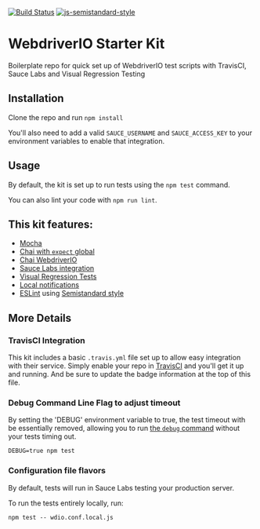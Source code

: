 [![Build Status](https://travis-ci.org/klamping/wdio-starter-kit.svg?branch=master)](https://travis-ci.org/klamping/wdio-starter-kit)
[![js-semistandard-style](https://img.shields.io/badge/code%20style-semistandard-brightgreen.svg?style=flat-square)](https://github.com/Flet/semistandard)

# WebdriverIO Starter Kit

Boilerplate repo for quick set up of WebdriverIO test scripts with TravisCI, Sauce Labs and Visual Regression Testing

## Installation

Clone the repo and run `npm install`

You'll also need to add a valid `SAUCE_USERNAME` and `SAUCE_ACCESS_KEY` to your environment variables to enable that integration.

## Usage

By default, the kit is set up to run tests using the `npm test` command.

You can also lint your code with `npm run lint`.

## This kit features:

- [Mocha](http://mochajs.org/)
- [Chai with `expect` global](http://chaijs.com/guide/styles/#expect)
- [Chai WebdriverIO](https://github.com/marcodejongh/chai-webdriverio)
- [Sauce Labs integration](http://webdriver.io/guide/usage/cloudservices.html#Sauce-Labs)
- [Visual Regression Tests](https://github.com/zinserjan/wdio-visual-regression-service)
- [Local notifications](http://blog.kevinlamping.com/continuous-local-webdriverio-testing-with-onchange-and-node-notifier-watching/)
- [ESLint](http://eslint.org/) using [Semistandard style](https://github.com/Flet/semistandard)

## More Details

### TravisCI Integration

This kit includes a basic `.travis.yml` file set up to allow easy integration with their service. Simply enable your repo in [TravisCI](https://travis-ci.org/) and you'll get it up and running. And be sure to update the badge information at the top of this file.

### Debug Command Line Flag to adjust timeout

By setting the 'DEBUG' environment variable to true, the test timeout with be essentially removed, allowing you to run [the `debug` command](https://www.youtube.com/watch?v=xWwP-3B_YyE&lc=z12gw1vqpu2sunjeq222hrsxstf3glohh04) without your tests timing out. 

`DEBUG=true npm test`

### Configuration file flavors

By default, tests will run in Sauce Labs testing your production server.

To run the tests entirely locally, run:

`npm test -- wdio.conf.local.js`